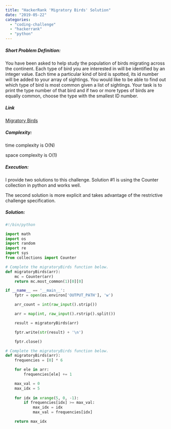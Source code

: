 ```yaml
---
title: "HackerRank 'Migratory Birds' Solution"
date: "2019-05-22"
categories: 
  - "coding-challenge"
  - "hackerrank"
  - "python"
---
```


##### Short Problem Definition:

You have been asked to help study the population of birds migrating across the continent. Each type of bird you are interested in will be identified by an integer value. Each time a particular kind of bird is spotted, its id number will be added to your array of sightings. You would like to be able to find out which type of bird is most common given a list of sightings. Your task is to print the type number of that bird and if two or more types of birds are equally common, choose the type with the smallest ID number.

##### Link

[Migratory Birds](https://www.hackerrank.com/challenges/migratory-birds/problem)

##### Complexity:

time complexity is O(N)

space complexity is O(1)

##### Execution:

I provide two solutions to this challenge. Solution #1 is using the Counter collection in python and works well.

The second solution is more explicit and takes advantage of the restrictive challenge specification.

##### Solution:

```python
#!/bin/python

import math
import os
import random
import re
import sys
from collections import Counter

# Complete the migratoryBirds function below.
def migratoryBirds(arr):
    mc = Counter(arr)
    return mc.most_common(1)[0][0]

if __name__ == '__main__':
    fptr = open(os.environ['OUTPUT_PATH'], 'w')

    arr_count = int(raw_input().strip())

    arr = map(int, raw_input().rstrip().split())

    result = migratoryBirds(arr)

    fptr.write(str(result) + '\n')

    fptr.close()
```

```python
# Complete the migratoryBirds function below.
def migratoryBirds(arr):
    frequencies = [0] * 6

    for ele in arr:
        frequencies[ele] += 1

    max_val = 0
    max_idx = 5
    
    for idx in xrange(5, 0, -1):
        if frequencies[idx] >= max_val:
            max_idx = idx
            max_val = frequencies[idx]

    return max_idx
```
